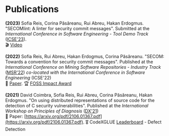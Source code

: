 # Publications

**(2023)** Sofia Reis, Corina Păsăreanu, Rui Abreu, Hakan Erdogmus. "SECOMlint: A linter for security commit messages". Submitted at the *International Conference in Software Engineering - Tool Demo Track* ([ICSE'23](https://conf.researchr.org/home/icse-2023)). 
<br>🎬 [Video](https://youtu.be/-1hzpMN_uFI)

**(2022)** Sofia Reis, Rui Abreu, Hakan Erdogmus, Corina Păsăreanu. "SECOM: Towards a convention for security commit messages". Published at the *International Conference on Mining Software Repositories - Industry Track* ([MSR'22](https://conf.researchr.org/home/msr-2022)) *co-located with the International Conference in Software Engineering* (ICSE'22) 
<br>📄 [Paper](https://www.computer.org/csdl/proceedings-article/msr/2022/930300a764/1Eo5Tyf4nsc). 🏆 [FOSS Impact Award](https://conf.researchr.org/track/msr-2022/msr-2022-foss-award?)

**(2021)** David Coimbra, Sofia Reis, Rui Abreu, Corina Păsăreanu, Hakan Erdogmus. "On using distributed representations of source code for the detection of C security vulnerabilities". Published at the *International Workshop on Principles of Diagnosis* ([DX'21](https://www.hsu-hh.de/imb/en/dx-2021))
<br>📄 Paper: [https://arxiv.org/pdf/2106.01367.pdf](https://arxiv.org/pdf/2106.01367.pdf). 🎖 CodeXGLUE [Leaderboard](https://microsoft.github.io/CodeXGLUE/) - Defect Detection

